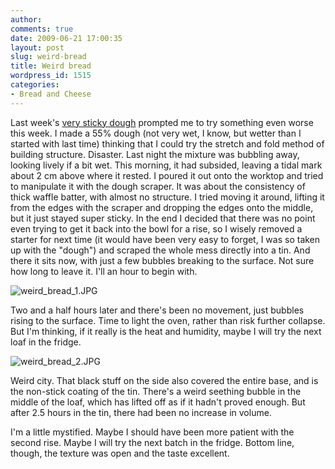```yaml
---
author:
comments: true
date: 2009-06-21 17:00:35
layout: post
slug: weird-bread
title: Weird bread
wordpress_id: 1515
categories:
- Bread and Cheese
---
```


Last week's [very sticky dough](http://jeremycherfas.net/2009/06/14/brer-jeremy-and-the-dough-baby/) prompted me to try something even worse this week. I made a 55% dough (not very wet, I know, but wetter than I started with last time) thinking that I could try the stretch and fold method of building structure. Disaster. Last night the mixture was bubbling away, looking lively if a bit wet. This morning, it had subsided, leaving a tidal mark about 2 cm above where it rested. I poured it out onto the worktop and tried to manipulate it with the dough scraper. It was about the consistency of thick waffle batter, with almost no structure. I tried moving it around, lifting it from the edges with the scraper and dropping the edges onto the middle, but it just stayed super sticky. In the end I decided that there was no point even trying to get it back into the bowl for a rise, so I wisely removed a starter for next time (it would have been very easy to forget, I was so taken up with the "dough") and scraped the whole mess directly into a tin. And there it sits now, with just a few bubbles breaking to the surface. Not sure how long to leave it. I'll an hour to begin with.

  


  ![weird_bread_1.JPG](/uploads/2009/06/weird-bread-1.jpg)  


Two and a half hours later and there's been no movement, just bubbles rising to the surface. Time to light the oven, rather than risk further collapse. But I'm thinking, if it really is the heat and humidity, maybe I will try the next loaf in the fridge.

  


  ![weird_bread_2.JPG](/uploads/2009/06/weird-bread-2.jpg)  


Weird city. That black stuff on the side also covered the entire base, and is the non-stick coating of the tin. There's a weird seething bubble in the middle of the loaf, which has lifted off as if it hadn't proved enough. But after 2.5 hours in the tin, there had been no increase in volume.

I'm a little mystified. Maybe I should have been more patient with the second rise. Maybe I will try the next batch in the fridge. Bottom line, though, the texture was open and the taste excellent.



